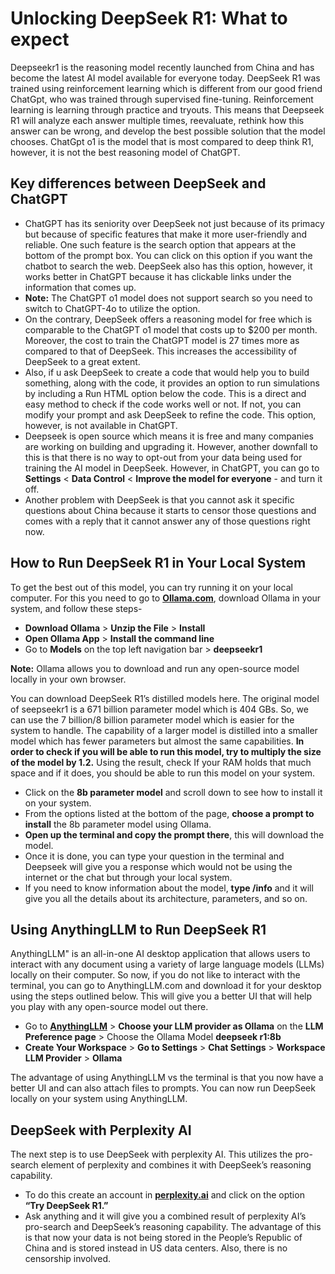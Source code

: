 # Unlocking DeepSeek R1: What to expect
Deepseekr1 is the reasoning model recently launched from China and has become the latest AI model available for everyone today. DeepSeek R1 was trained using reinforcement learning which is different from our good friend ChatGpt, who was trained through supervised fine-tuning. Reinforcement learning is learning through practice and tryouts. This means that Deepseek R1 will analyze each answer multiple times, reevaluate, rethink how this answer can be wrong, and develop the best possible solution that the model chooses. ChatGpt o1 is the model that is most compared to deep think R1, however, it is not the best reasoning model of ChatGPT.
## Key differences between DeepSeek and ChatGPT
- ChatGPT has its seniority over DeepSeek not just because of its primacy but because of specific features that make it more user-friendly and reliable. One such feature is the search option that appears at the bottom of the prompt box.  You can click on this option if you want the chatbot to search the web.  DeepSeek also has this option, however, it works better in ChatGPT because it has clickable links under the information that comes up.
- **Note:** The ChatGPT o1 model does not support search so you need to switch to ChatGPT-4o to utilize the option.
- On the contrary, DeepSeek offers a reasoning model for free which is comparable to the ChatGPT o1 model that costs up to $200 per month. Moreover, the cost to train the ChatGPT model is 27 times more as compared to that of DeepSeek. This increases the accessibility of DeepSeek to a great extent.
- Also, if u ask DeepSeek to create a code that would help you to build something, along with the code, it provides an option to run simulations by including a Run HTML option below the code. This is a direct and easy method to check if the code works well or not. If not, you can modify your prompt and ask DeepSeek to refine the code. This option, however, is not available in ChatGPT.
- Deepseek is open source which means it is free and many companies are working on building and upgrading it. However, another downfall to this is that there is no way to opt-out from your data being used for training the AI model in DeepSeek. However, in ChatGPT, you can go to **Settings** < **Data Control** < **Improve the model for everyone** - and turn it off.
- Another problem with DeepSeek is that you cannot ask it specific questions about China because it starts to censor those questions and comes with a reply that it cannot answer any of those questions right now.
## How to Run DeepSeek R1 in Your Local System
To get the best out of this model, you can try running it on your local computer. For this you need to go to **[Ollama.com](https://ollama.com/)**, download Ollama in your system, and follow these steps-
- **Download Ollama** > **Unzip the File** > **Install**
- **Open Ollama App** > **Install the command line** 
- Go to **Models** on the top left navigation bar > **deepseekr1**

**Note:** Ollama allows you to download and run any open-source model locally in your own browser.

You can download DeepSeek R1’s distilled models here. The original model of seepseekr1 is a 671 billion parameter model which is 404 GBs. So, we can use the 7 billion/8 billion parameter model which is easier for the system to handle. The capability of a larger model is distilled into a smaller model which has fewer parameters but almost the same capabilities. **In order to check if you will be able to run this model, try to multiply the size of the model by 1.2.** Using the result, check If your RAM holds that much space and if it does, you should be able to run this model on your system. 

- Click on the **8b parameter model** and scroll down to see how to install it on your system. 
- From the options listed at the bottom of the page,  **choose a prompt to install** the 8b parameter model using Ollama.
- **Open up the terminal and copy the prompt there**, this will download the model.
- Once it is done, you can type your question in the terminal and Deepseek will give you a response which would not be using the internet or the chat but through your local system.
- If you need to know information about the model, **type /info** and it will give you all the details about its architecture, parameters, and so on.
## Using AnythingLLM to Run DeepSeek R1
AnythingLLM" is an all-in-one AI desktop application that allows users to interact with any document using a variety of large language models (LLMs) locally on their computer.
So now, if you do not like to interact with the terminal, you can go to AnythingLLM.com and download it for your desktop using the steps outlined below. This will give you a better UI that will help you play with any open-source model out there.
- Go to **[AnythingLLM](https://anythingllm.com/)** > **Choose your LLM provider as Ollama** on the **LLM Preference page** > Choose the Ollama Model **deepseek r1:8b**
- **Create Your Workspace** > **Go to Settings** > **Chat Settings** > **Workspace LLM Provider** > **Ollama**

The advantage of using AnythingLLM vs the terminal is that you now have a better UI and can also attach files to prompts. You can now run DeepSeek locally on your system using AnythingLLM.
## DeepSeek with Perplexity AI
The next step is to use DeepSeek with perplexity AI. This utilizes the pro-search element of perplexity and combines it with DeepSeek’s reasoning capability.
- To do this create an account in **[perplexity.ai](https://www.perplexity.ai/)** and click on the option **“Try DeepSeek R1.”** 
- Ask anything and it will give you a combined result of perplexity AI’s pro-search and DeepSeek’s reasoning capability. The advantage of this is that now your data is not being stored in the People’s Republic of China and is stored instead in US data centers. Also, there is no censorship involved. 
